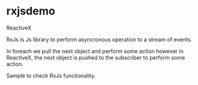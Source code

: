 # rxjsdemo

ReactiveX

RxJs is Js library to perform asyncronous operation to a stream of events.

In foreach we pull the next object and perform some action however in ReactiveX, the next object is pushed to the subscriber to perform some action.




Sample to check RxJs functionality.
